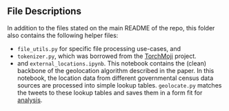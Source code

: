 ## File Descriptions

In addition to the files stated on the main README of the repo, this folder also contains the following helper files:

- `file_utils.py` for specific file processing use-cases, and 
- `tokenizer.py`, which was borrowed from the [TorchMoji](https://github.com/huggingface/torchMoji) project.
- and `external_locations.ipynb`. This notebook contains the (clean) backbone of the geolocation algorithm described in the paper. In this notebook, the location data from different governmental census data sources are processed into simple lookup tables. `geolocate.py` matches the tweets to these lookup tables and saves them in a form fit for [analysis](../analysis).


